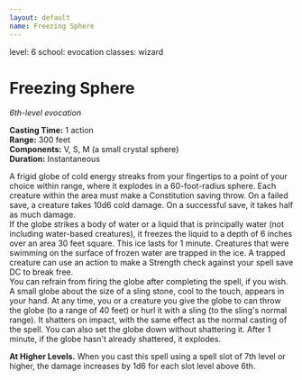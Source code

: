 ```yaml
---
layout: default
name: Freezing Sphere
---
```

level: 6
school: evocation
classes: wizard

# Freezing Sphere 
_6th-level evocation_ 

**Casting Time:** 1 action    
**Range:** 300 feet    
**Components:** V, S, M (a small crystal sphere)    
**Duration:** Instantaneous 

A frigid globe of cold energy streaks from your fingertips to a point of your choice within range, where it explodes in a 60-foot-radius sphere. Each creature within the area must make a Constitution saving throw. On a failed save, a creature takes 10d6 cold damage. On a successful save, it takes half as much damage.    
If the globe strikes a body of water or a liquid that is principally water (not including water-based creatures), it freezes the liquid to a depth of 6 inches over an area 30 feet square. This ice lasts for 1 minute. Creatures that were swimming on the surface of frozen water are trapped in the ice. A trapped creature can use an action to make a Strength check against your spell save DC to break free.    
You can refrain from firing the globe after completing the spell, if you wish. A small globe about the size of a sling stone, cool to the touch, appears in your hand. At any time, you or a creature you give the globe to can throw the globe (to a range of 40 feet) or hurl it with a sling (to the sling's normal range). It shatters on impact, with the same effect as the normal casting of the spell. You can also set the globe down without shattering it. After 1 minute, if the globe hasn't already shattered, it explodes. 

**At Higher Levels.** When you cast this spell using a spell slot of 7th level or higher, the damage increases by 1d6 for each slot level above 6th.